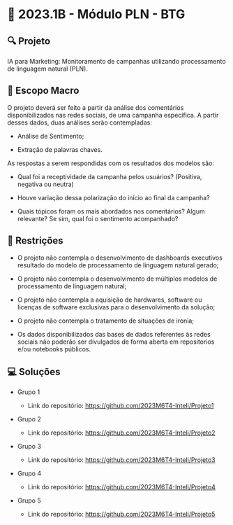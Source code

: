 # 🙋‍ 2023.1B - Módulo PLN - BTG

## 🔍 Projeto
IA para Marketing: Monitoramento de campanhas utilizando processamento de linguagem natural (PLN).

## 🎯 Escopo Macro
O projeto deverá ser feito a partir da análise dos comentários disponibilizados nas redes sociais, de uma campanha específica. A partir desses dados, duas análises serão contempladas:

- Análise de Sentimento;

- Extração de palavras chaves.

As respostas a serem respondidas com os resultados dos modelos são:

- Qual foi a receptividade da campanha pelos usuários? (Positiva, negativa ou neutra)

- Houve variação dessa polarização do início ao final da campanha?

- Quais tópicos foram os mais abordados nos comentários? Algum relevante? Se sim, qual foi o sentimento acompanhado?

## 🧩 Restrições

-	O projeto não contempla o desenvolvimento de dashboards executivos resultado do modelo de processamento de linguagem natural gerado;

-	O projeto não contempla o desenvolvimento de múltiplos modelos de processamento de linguagem natural;

-	O projeto não contempla a aquisição de hardwares, software ou licenças de software exclusivas para o desenvolvimento da solução;

-	O projeto não contempla o tratamento de situações de ironia;

- Os dados disponibilizados das bases de dados referentes às redes sociais não poderão ser divulgados de forma aberta em repositórios e/ou notebooks públicos.

## 💻 Soluções

- Grupo 1
  - Link do repositório: https://github.com/2023M6T4-Inteli/Projeto1
  
- Grupo 2
  - Link do repositório: https://github.com/2023M6T4-Inteli/Projeto2
  
- Grupo 3
  - Link do repositório: https://github.com/2023M6T4-Inteli/Projeto3
  
- Grupo 4
  - Link do repositório: https://github.com/2023M6T4-Inteli/Projeto4
  
- Grupo 5
  - Link do repositório: https://github.com/2023M6T4-Inteli/Projeto5
